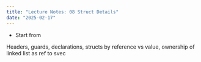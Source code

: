 ```yaml
---
title: "Lecture Notes: 08 Struct Details"
date: "2025-02-17"
---
```


 - Start from





Headers, guards, declarations, structs by reference vs value,
ownership of linked list as ref to svec
